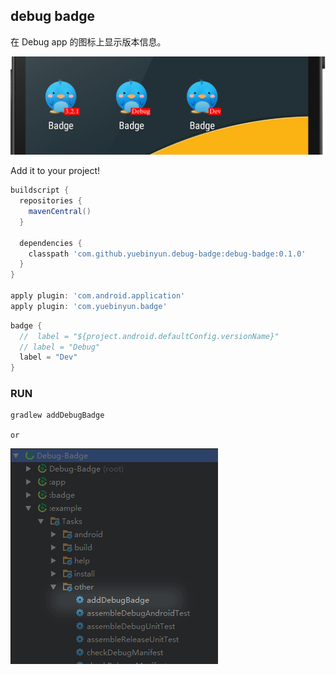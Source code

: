 ## debug badge

在 Debug app 的图标上显示版本信息。

![screenshot](attr/badge.png)


Add it to your project!

```gradle
buildscript {
  repositories {
    mavenCentral()
  }

  dependencies {
    classpath 'com.github.yuebinyun.debug-badge:debug-badge:0.1.0'
  }
}

apply plugin: 'com.android.application'
apply plugin: 'com.yuebinyun.badge'
```

```gradle
badge {
  //  label = "${project.android.defaultConfig.versionName}"
  // label = "Debug"
  label = "Dev"
}
```


### RUN

```bash
gradlew addDebugBadge
```

`or`

![task](attr/task.png)
